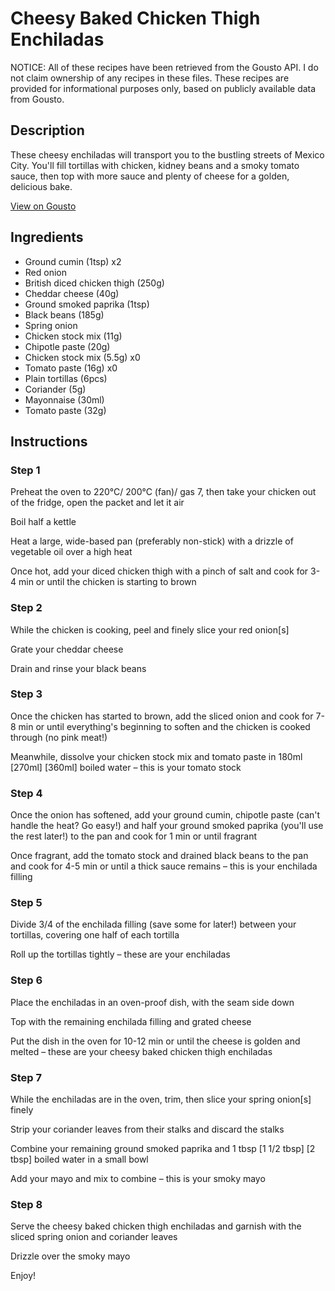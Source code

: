 # Cheesy Baked Chicken Thigh Enchiladas

NOTICE: All of these recipes have been retrieved from the Gousto API. I do not claim ownership of any recipes in these files. These recipes are provided for informational purposes only, based on publicly available data from Gousto.

## Description

These cheesy enchiladas will transport you to the bustling streets of Mexico City. You'll fill tortillas with chicken, kidney beans and a smoky tomato sauce, then top with more sauce and plenty of cheese for a golden, delicious bake. 

[View on Gousto](https://www.gousto.co.uk/recipes/cookbook/cheesy-baked-chicken-enchiladas)

## Ingredients

- Ground cumin (1tsp) x2
- Red onion
- British diced chicken thigh (250g)
- Cheddar cheese (40g)
- Ground smoked paprika (1tsp)
- Black beans (185g)
- Spring onion
- Chicken stock mix (11g)
- Chipotle paste (20g)
- Chicken stock mix (5.5g) x0
- Tomato paste (16g) x0
- Plain tortillas (6pcs)
- Coriander (5g)
- Mayonnaise (30ml)
- Tomato paste (32g)

## Instructions


### Step 1

Preheat the oven to 220°C/ 200°C (fan)/ gas 7, then take your chicken out of the fridge, open the packet and let it air

Boil half a kettle

Heat a large, wide-based pan (preferably non-stick) with a drizzle of vegetable oil over a high heat

Once hot, add your diced chicken thigh with a pinch of salt and cook for 3-4 min or until the chicken is starting to brown


### Step 2

While the chicken is cooking, peel and finely slice your red onion[s]

Grate your cheddar cheese

Drain and rinse your black beans


### Step 3

Once the chicken has started to brown, add the sliced onion and cook for 7-8 min or until everything's beginning to soften and the chicken is cooked through (no pink meat!)

Meanwhile, dissolve your chicken stock mix and tomato paste in 180ml <span class="text-purple">[270ml]</span> <span class="text-danger">[360ml]</span> boiled water – this is your tomato stock


### Step 4

Once the onion has softened, add your ground cumin, chipotle paste (can't handle the heat? Go easy!) and half your ground smoked paprika (you'll use the rest later!) to the pan and cook for 1 min or until fragrant

Once fragrant, add the tomato stock and drained black beans to the pan and cook for 4-5 min or until a thick sauce remains – this is your enchilada filling


### Step 5

Divide 3/4 of the enchilada filling (save some for later!) between your tortillas, covering one half of each tortilla

Roll up the tortillas tightly – these are your enchiladas


### Step 6

Place the enchiladas in an oven-proof dish, with the seam side down

Top with the remaining enchilada filling and grated cheese

Put the dish in the oven for 10-12 min or until the cheese is golden and melted – these are your cheesy baked chicken thigh enchiladas


### Step 7

While the enchiladas are in the oven, trim, then slice your spring onion[s] finely

Strip your coriander leaves from their stalks and discard the stalks

Combine your remaining ground smoked paprika and 1 tbsp <span class="text-purple">[1 1/2 tbsp]</span> <span class="text-danger">[2 tbsp]</span> boiled water in a small bowl

Add your mayo and mix to combine – this is your smoky mayo

### Step 8

Serve the cheesy baked chicken thigh enchiladas and garnish with the sliced spring onion and coriander leaves

Drizzle over the smoky mayo

Enjoy!

